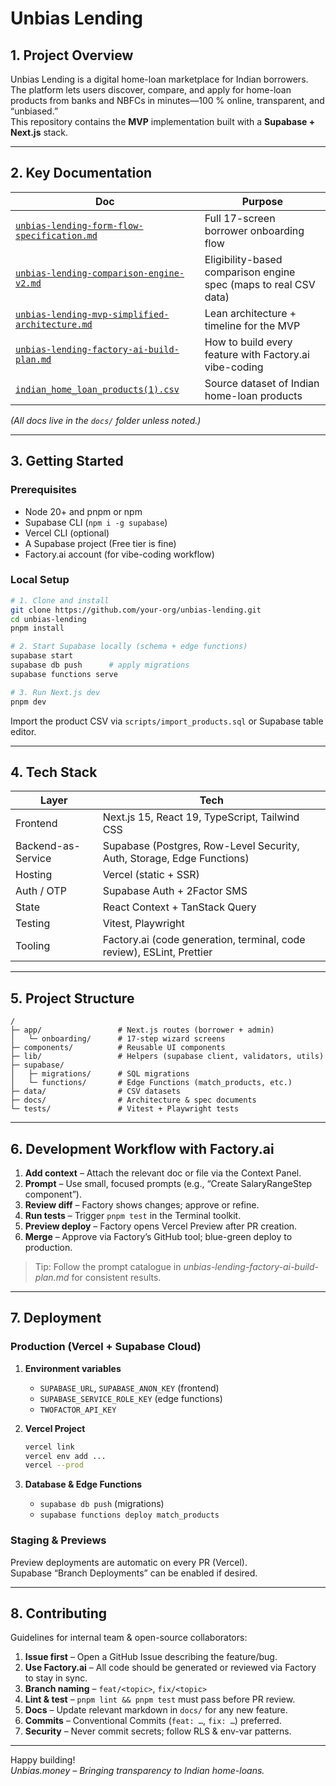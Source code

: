 # Unbias Lending

## 1. Project Overview  
Unbias Lending is a digital home-loan marketplace for Indian borrowers.  
The platform lets users discover, compare, and apply for home-loan products from banks and NBFCs in minutes—100 % online, transparent, and “unbiased.”  
This repository contains the **MVP** implementation built with a **Supabase + Next.js** stack.

---

## 2. Key Documentation  

| Doc | Purpose |
|-----|---------|
| [`unbias-lending-form-flow-specification.md`](docs/unbias-lending-form-flow-specification.md) | Full 17-screen borrower onboarding flow |
| [`unbias-lending-comparison-engine-v2.md`](docs/unbias-lending-comparison-engine-v2.md) | Eligibility-based comparison engine spec (maps to real CSV data) |
| [`unbias-lending-mvp-simplified-architecture.md`](docs/unbias-lending-mvp-simplified-architecture.md) | Lean architecture + timeline for the MVP |
| [`unbias-lending-factory-ai-build-plan.md`](docs/unbias-lending-factory-ai-build-plan.md) | How to build every feature with Factory.ai vibe-coding |
| [`indian_home_loan_products(1).csv`](data/indian_home_loan_products(1).csv) | Source dataset of Indian home-loan products |

*(All docs live in the `docs/` folder unless noted.)*

---

## 3. Getting Started

### Prerequisites  
- Node 20+ and pnpm or npm  
- Supabase CLI (`npm i -g supabase`)  
- Vercel CLI (optional)  
- A Supabase project (Free tier is fine)  
- Factory.ai account (for vibe-coding workflow)

### Local Setup  

```bash
# 1. Clone and install
git clone https://github.com/your-org/unbias-lending.git
cd unbias-lending
pnpm install

# 2. Start Supabase locally (schema + edge functions)
supabase start
supabase db push      # apply migrations
supabase functions serve

# 3. Run Next.js dev
pnpm dev
```

Import the product CSV via `scripts/import_products.sql` or Supabase table editor.

---

## 4. Tech Stack

| Layer | Tech |
|-------|------|
| Frontend | Next.js 15, React 19, TypeScript, Tailwind CSS |
| Backend-as-Service | Supabase (Postgres, Row-Level Security, Auth, Storage, Edge Functions) |
| Hosting | Vercel (static + SSR) |
| Auth / OTP | Supabase Auth + 2Factor SMS |
| State | React Context + TanStack Query |
| Testing | Vitest, Playwright |
| Tooling | Factory.ai (code generation, terminal, code review), ESLint, Prettier |

---

## 5. Project Structure

```
/
├─ app/                 # Next.js routes (borrower + admin)
│   └─ onboarding/      # 17-step wizard screens
├─ components/          # Reusable UI components
├─ lib/                 # Helpers (supabase client, validators, utils)
├─ supabase/
│   ├─ migrations/      # SQL migrations
│   └─ functions/       # Edge Functions (match_products, etc.)
├─ data/                # CSV datasets
├─ docs/                # Architecture & spec documents
└─ tests/               # Vitest + Playwright tests
```

---

## 6. Development Workflow with Factory.ai  

1. **Add context** – Attach the relevant doc or file via the Context Panel.  
2. **Prompt** – Use small, focused prompts (e.g., “Create SalaryRangeStep component”).  
3. **Review diff** – Factory shows changes; approve or refine.  
4. **Run tests** – Trigger `pnpm test` in the Terminal toolkit.  
5. **Preview deploy** – Factory opens Vercel Preview after PR creation.  
6. **Merge** – Approve via Factory’s GitHub tool; blue-green deploy to production.  

> Tip: Follow the prompt catalogue in *unbias-lending-factory-ai-build-plan.md* for consistent results.

---

## 7. Deployment

### Production (Vercel + Supabase Cloud)

1. **Environment variables**  
   - `SUPABASE_URL`, `SUPABASE_ANON_KEY` (frontend)  
   - `SUPABASE_SERVICE_ROLE_KEY` (edge functions)  
   - `TWOFACTOR_API_KEY`  

2. **Vercel Project**  
   ```bash
   vercel link
   vercel env add ...
   vercel --prod
   ```

3. **Database & Edge Functions**  
   - `supabase db push` (migrations)  
   - `supabase functions deploy match_products`

### Staging & Previews  
Preview deployments are automatic on every PR (Vercel).  
Supabase “Branch Deployments” can be enabled if desired.

---

## 8. Contributing

Guidelines for internal team & open-source collaborators:

1. **Issue first** – Open a GitHub Issue describing the feature/bug.  
2. **Use Factory.ai** – All code should be generated or reviewed via Factory to stay in sync.  
3. **Branch naming** – `feat/<topic>`, `fix/<topic>`  
4. **Lint & test** – `pnpm lint && pnpm test` must pass before PR review.  
5. **Docs** – Update relevant markdown in `docs/` for any new feature.  
6. **Commits** – Conventional Commits (`feat: …`, `fix: …`) preferred.  
7. **Security** – Never commit secrets; follow RLS & env-var patterns.  

---

Happy building!  
_Unbias.money – Bringing transparency to Indian home-loans._  
